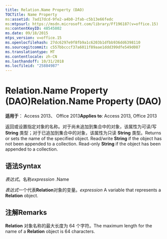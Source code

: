 ```yaml
---
title: Relation.Name Property (DAO)
TOCTitle: Name Property
ms:assetid: 7ad17dcd-9fe2-a4b0-2fab-c5b13e66fedc
ms:mtpsurl: https://msdn.microsoft.com/library/Ff196187(v=office.15)
ms:contentKeyID: 48545802
ms.date: 09/18/2015
mtps_version: v=office.15
ms.openlocfilehash: 27dc6297e9f8fb9a1c6203b1dfbb936dd6398110
ms.sourcegitcommit: c557bbcccf37a6011f89aae1ddd399dfe549d087
ms.translationtype: MT
ms.contentlocale: zh-CN
ms.lasthandoff: 10/31/2018
ms.locfileid: "25884987"
---
```

# <a name="relationname-property-dao"></a><span data-ttu-id="b047a-102">Relation.Name Property (DAO)</span><span class="sxs-lookup"><span data-stu-id="b047a-102">Relation.Name Property (DAO)</span></span>


<span data-ttu-id="b047a-103">**适用于**： Access 2013、 Office 2013</span><span class="sxs-lookup"><span data-stu-id="b047a-103">**Applies to**: Access 2013, Office 2013</span></span>

<span data-ttu-id="b047a-p101">返回或设置指定对象的名称。对于尚未追加到集合中的对象，该属性为可读/写 **String** 类型；对于已追加到集合中的对象，该属性为只读 **String** 类型。</span><span class="sxs-lookup"><span data-stu-id="b047a-p101">Returns or sets the name of the specified object. Read/write **String** if the object has not been appended to a collection. Read-only **String** if the object has been appended to a collection.</span></span>

## <a name="syntax"></a><span data-ttu-id="b047a-107">语法</span><span class="sxs-lookup"><span data-stu-id="b047a-107">Syntax</span></span>

<span data-ttu-id="b047a-108">*表达式*。名称</span><span class="sxs-lookup"><span data-stu-id="b047a-108">*expression* .Name</span></span>

<span data-ttu-id="b047a-109">*表达式*一个代表**Relation**对象的变量。</span><span class="sxs-lookup"><span data-stu-id="b047a-109">*expression* A variable that represents a **Relation** object.</span></span>

## <a name="remarks"></a><span data-ttu-id="b047a-110">注解</span><span class="sxs-lookup"><span data-stu-id="b047a-110">Remarks</span></span>

<span data-ttu-id="b047a-111">**Relation** 对象名称的最大长度为 64 个字符。</span><span class="sxs-lookup"><span data-stu-id="b047a-111">The maximum length for the name of a **Relation** object is 64 characters.</span></span>

